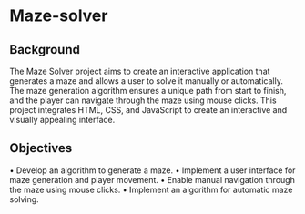 # Maze-solver

## Background
The Maze Solver project aims to create an interactive application that generates a maze and allows a user to solve it manually or automatically. The maze generation algorithm ensures a unique path from start to finish, and the player can navigate through the maze using mouse clicks. This project integrates HTML, CSS, and JavaScript to create an interactive and visually appealing interface.
## Objectives
•	Develop an algorithm to generate a maze.
•	Implement a user interface for maze generation and player movement.
•	Enable manual navigation through the maze using mouse clicks.
•	Implement an algorithm for automatic maze solving.
